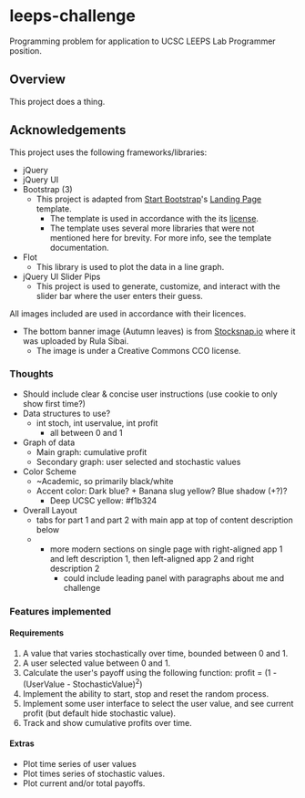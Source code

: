 # leeps-challenge

Programming problem for application to UCSC LEEPS Lab Programmer position.

## Overview

This project does a thing.


## Acknowledgements
This project uses the following frameworks/libraries:
* jQuery
* jQuery UI
* Bootstrap (3)
  * This project is adapted from [Start Bootstrap](http://startbootstrap.com/)'s [Landing Page](http://startbootstrap.com/template-overviews/landing-page/) template.
    * The template is used in accordance with the its [license](http://www.apache.org/licenses/LICENSE-2.0).
    * The template uses several more libraries that were not mentioned here for brevity. For more info, see the template documentation.
* Flot
  * This library is used to plot the data in a line graph.
* jQuery UI Slider Pips
  * This project is used to generate, customize, and interact with the slider bar where the user enters their guess.

All images included are used in accordance with their licences.
* The bottom banner image (Autumn leaves) is from [Stocksnap.io](https://stocksnap.io/photo/2751159434) where it was uploaded by Rula Sibai.
  * The image is under a Creative Commons CCO license.

### Thoughts
* Should include clear & concise user instructions (use cookie to only show first time?)
* Data structures to use?
    * int stoch, int uservalue, int profit
        * all between 0 and 1
* Graph of data
    * Main graph: cumulative profit
    * Secondary graph: user selected and stochastic values
* Color Scheme
    * ~Academic, so primarily black/white
    * Accent color: Dark blue? + Banana slug yellow? Blue shadow (+?)?
        * Deep UCSC yellow: #f1b324
* Overall Layout
    * tabs for part 1 and part 2 with main app at top of content description below
    * + more modern sections on single page with right-aligned app 1 and left description 1, then left-aligned app 2 and right description 2
        * could include leading panel with paragraphs about me and challenge


### Features implemented

#### Requirements
1. A value that varies stochastically over time, bounded between 0 and 1.
2. A user selected value between 0 and 1.
3. Calculate the user's payoff using the following function: profit = (1 - (UserValue - StochasticValue)<sup>2</sup>)
4. Implement the ability to start, stop and reset the random process.
5. Implement some user interface to select the user value, and see current profit (but default hide stochastic value).
6. Track and show cumulative profits over time.

#### Extras
* Plot time series of user values
* Plot times series of stochastic values.
* Plot current and/or total payoffs.


